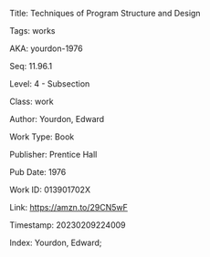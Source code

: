 Title:  Techniques of Program Structure and Design

Tags:   works

AKA:    yourdon-1976

Seq:    11.96.1

Level:  4 - Subsection

Class:  work

Author: Yourdon, Edward

Work Type: Book

Publisher: Prentice Hall

Pub Date: 1976

Work ID: 013901702X

Link:   https://amzn.to/29CN5wF

Timestamp: 20230209224009

Index:  Yourdon, Edward; 
